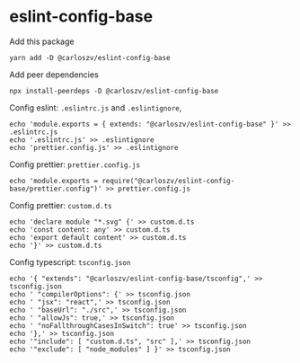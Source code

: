 # eslint-config-base

Add this package

    yarn add -D @carloszv/eslint-config-base

Add peer dependencies

    npx install-peerdeps -D @carloszv/eslint-config-base

Config eslint: `.eslintrc.js` and `.eslintignore`,

    echo 'module.exports = { extends: "@carloszv/eslint-config-base" }' >> .eslintrc.js
    echo '.eslintrc.js' >> .eslintignore
    echo 'prettier.config.js' >> .eslintignore

Config prettier: `prettier.config.js`

    echo 'module.exports = require("@carloszv/eslint-config-base/prettier.config")' >> prettier.config.js
    
Config prettier: `custom.d.ts`

    echo 'declare module "*.svg" {' >> custom.d.ts
    echo 'const content: any' >> custom.d.ts
    echo 'export default content' >> custom.d.ts
    echo '}' >> custom.d.ts

Config typescript: `tsconfig.json`

    echo '{ "extends": "@carloszv/eslint-config-base/tsconfig",' >> tsconfig.json
    echo ' "compilerOptions": {' >> tsconfig.json
    echo ' "jsx": "react",' >> tsconfig.json
    echo ' "baseUrl": "./src",' >> tsconfig.json
    echo ' "allowJs": true,' >> tsconfig.json
    echo ' "noFallthroughCasesInSwitch": true' >> tsconfig.json
    echo '},' >> tsconfig.json
    echo '"include": [ "custom.d.ts", "src" ],' >> tsconfig.json
    echo '"exclude": [ "node_modules" ] }' >> tsconfig.json
